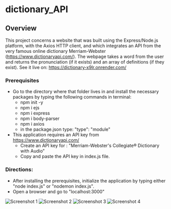 # dictionary_API
## Overview
This project concerns a website that was built using the Express/Node.js platform, with the Axios HTTP client, and which integrates an API from the very famous online dictionary Merriam-Webster (https://www.dictionaryapi.com/). 
The webpage takes a word from the user and returns the pronunciation (if it exists) and an array of definitions (if they exist). 
See it live on: https://dictionary-x9lr.onrender.com/
### Prerequisites
- Go to the directory where that folder lives in and install the necessary packages by typing the following commands in terminal:
  - npm init -y
  - npm i ejs
  - npm i express
  - npm i body-parser
  - npm i axios
  - in the package.json type: "type": "module"
- This application requires an API key from https://www.dictionaryapi.com/
  - Create an API key for : "Merriam-Webster's Collegiate® Dictionary with Audio"
  - Copy and paste the API key in index.js file.
### Directions:
- After installing the prerequisites, initialize the application by typing either "node index.js" or "nodemon index.js".
- Open a browser and go to "localhost:3000"

![Screenshot 1](https://github.com/Stratosss/dictionary_API/assets/157527268/0197be85-f0c3-4745-8cc3-cb114429d1b3)
![Screenshot 2](https://github.com/Stratosss/dictionary_API/assets/157527268/4cacd5b2-1b05-4972-a873-991e81953f84)
![Screenshot 3](https://github.com/Stratosss/dictionary_API/assets/157527268/dfc2142b-aaa6-4e35-90df-676da3afb17a)
![Screenshot 4](https://github.com/Stratosss/dictionary_API/assets/157527268/f295652a-0cab-4ea5-87eb-cbd89b8e6e68)

